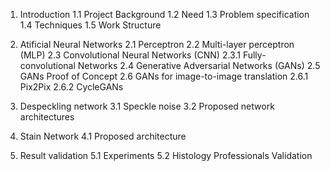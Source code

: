 1. Introduction
1.1 Project Background
1.2 Need
1.3 Problem specification
1.4 Techniques
1.5 Work Structure

2. Atificial Neural Networks
2.1 Perceptron
2.2 Multi-layer perceptron (MLP)
2.3 Convolutional Neural Networks (CNN)
2.3.1 Fully-convolutional Networks
2.4 Generative Adversarial Networks (GANs)
2.5 GANs Proof of Concept
2.6 GANs for image-to-image translation
2.6.1 Pix2Pix
2.6.2 CycleGANs

3. Despeckling network
3.1 Speckle noise
3.2 Proposed network architectures

4. Stain Network
4.1 Proposed architecture

5. Result validation
5.1 Experiments
5.2 Histology Professionals Validation
